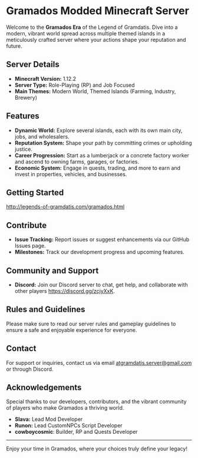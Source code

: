 # Gramados Modded Minecraft Server

Welcome to the **Gramados Era** of the Legend of Gramdatis. Dive into a modern, vibrant world spread across multiple themed islands in a meticulously crafted server where your actions shape your reputation and future.

## Server Details

- **Minecraft Version:** 1.12.2
- **Server Type:** Role-Playing (RP) and Job Focused
- **Main Themes:** Modern World, Themed Islands (Farming, Industry, Brewery)

## Features

- **Dynamic World:** Explore several islands, each with its own main city, jobs, and wholesalers.
- **Reputation System:** Shape your path by committing crimes or upholding justice.
- **Career Progression:** Start as a lumberjack or a concrete factory worker and ascend to owning farms, garages, or factories.
- **Economic System:** Engage in quests, trading, and more to earn and invest in properties, vehicles, and businesses.

## Getting Started

http://legends-of-gramdatis.com/gramados.html

## Contribute

- **Issue Tracking:** Report issues or suggest enhancements via our GitHub Issues page.
- **Milestones:** Track our development progress and upcoming features.

## Community and Support

- **Discord:** Join our Discord server to chat, get help, and collaborate with other players https://discord.gg/zcjyXxK.

## Rules and Guidelines

Please make sure to read our server rules and gameplay guidelines to ensure a safe and enjoyable experience for everyone.

## Contact

For support or inquiries, contact us via email atgramdatis.server@gmail.com or through Discord.

## Acknowledgements

Special thanks to our developers, contributors, and the vibrant community of players who make Gramados a thriving world.
- **Slava:** Lead Mod Developer
- **Runon:** Lead CustomNPCs Script Developer
- **cowboycosmic**: Builder, RP and Quests Developer

---

Enjoy your time in Gramados, where your choices truly define your legacy!
